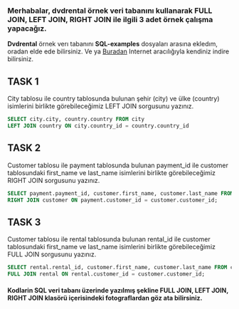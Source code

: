 ### Merhabalar, **dvdrental** örnek veri tabanını kullanarak FULL JOIN, LEFT JOIN, RIGHT JOIN ile ilgili 3 adet örnek çalışma yapacağız. 
**Dvdrental** örnek verı tabanını **SQL-examples** dosyaları arasına ekledım, oradan elde ede bilirsiniz. Ve ya [Buradan](https://www.postgresqltutorial.com/postgresql-getting-started/postgresql-sample-database/) Internet aracılığıyla kendiniz indire bilirsiniz.
## TASK 1 
City tablosu ile country tablosunda bulunan şehir (city) ve ülke (country) isimlerini birlikte görebileceğimiz LEFT JOIN sorgusunu yazınız.
``` Sql
SELECT city.city, country.country FROM city
LEFT JOIN country ON city.country_id = country.country_id
```

## TASK 2
Customer tablosu ile payment tablosunda bulunan payment_id ile customer tablosundaki first_name ve last_name isimlerini birlikte görebileceğimiz RIGHT JOIN sorgusunu yazınız.
```Sql
SELECT payment.payment_id, customer.first_name, customer.last_name FROM payment
RIGHT JOIN customer ON payment.customer_id = customer.customer_id;
```

## TASK 3
Customer tablosu ile rental tablosunda bulunan rental_id ile customer tablosundaki first_name ve last_name isimlerini birlikte görebileceğimiz FULL JOIN sorgusunu yazınız.
```Sql
SELECT rental.rental_id, customer.first_name, customer.last_name FROM customer
FULL JOIN rental ON rental.customer_id = customer.customer_id;
```

#### Kodlarin SQL veri tabanı üzerinde yazılmış şekline FULL JOIN, LEFT JOIN, RIGHT JOIN klasörü içerisindeki fotograflardan göz ata bilirsiniz.


